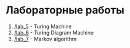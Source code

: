 # Лабораторные работы

1. [/lab_5](https://github.com/ArtDu/mai_study_first_course/tree/master/labs/lab_5) - Turing Machine
2. [/lab_6](https://github.com/ArtDu/mai_study_first_course/tree/master/labs/lab_6) - Turing Diagram Machine
3. [/lab_7](https://github.com/ArtDu/mai_study_first_course/tree/master/labs/lab_7) - Markov algorithm

